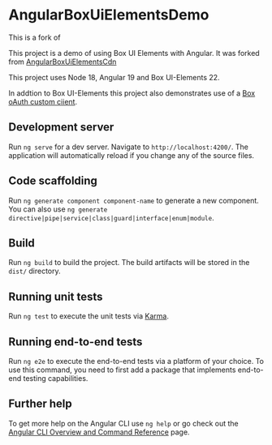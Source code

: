 
# AngularBoxUiElementsDemo

This is a fork of 

This project is a demo of using Box UI Elements with Angular.  It was forked from [AngularBoxUiElementsCdn](https://github.com/box-community/angular-box-ui-elements-cdn)

This project uses Node 18, Angular 19 and Box UI-Elements 22.

In addtion to Box UI-Elements this project also demonstrates use of a [Box oAuth custom ciient](https://developer.box.com/guides/authentication/oauth2/).  

## Development server

Run `ng serve` for a dev server. Navigate to `http://localhost:4200/`. The application will automatically reload if you change any of the source files.

## Code scaffolding

Run `ng generate component component-name` to generate a new component. You can also use `ng generate directive|pipe|service|class|guard|interface|enum|module`.

## Build

Run `ng build` to build the project. The build artifacts will be stored in the `dist/` directory.

## Running unit tests

Run `ng test` to execute the unit tests via [Karma](https://karma-runner.github.io).

## Running end-to-end tests

Run `ng e2e` to execute the end-to-end tests via a platform of your choice. To use this command, you need to first add a package that implements end-to-end testing capabilities.

## Further help

To get more help on the Angular CLI use `ng help` or go check out the [Angular CLI Overview and Command Reference](https://angular.io/cli) page.
